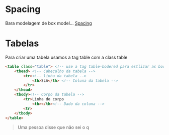 # Spacing #

Bara modelagem de box model...
[Spacing](https://getbootstrap.com/docs/5.0/utilities/spacing/)

# Tabelas #

Para criar uma tabela usamos a tag table com a class table

~~~html
<table class="table"> <!-- use a tag table-bodered para estlizar as bordas da table -->
    <thead> <!-- Cabecalho da tabela -->
        <tr><!-- linha da tabela -->
            <th>SLA</th> <!-- Coluna da tabela -->        
        </tr>
    </thead>
    <tbody><!-- Corpo da tabela -->
        <tr>Linha do corpo
            <th></th><!-- Dado da coluna -->
        <tr>    
    </tbody>
</table> 
~~~
> Uma pessoa disse que não sei o q
